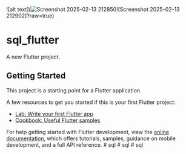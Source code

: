 ![alt text](![Screenshot 2025-02-13 212850](https://github.com/user-attachments/assets/bce30d90-ff68-4f58-ae30-dea6238827ee)![Screenshot 2025-02-13 212902]?raw=true)

# sql_flutter

A new Flutter project.

## Getting Started

This project is a starting point for a Flutter application.

A few resources to get you started if this is your first Flutter project:

- [Lab: Write your first Flutter app](https://docs.flutter.dev/get-started/codelab)
- [Cookbook: Useful Flutter samples](https://docs.flutter.dev/cookbook)

For help getting started with Flutter development, view the
[online documentation](https://docs.flutter.dev/), which offers tutorials,
samples, guidance on mobile development, and a full API reference.
#   s q l 
 
 #   s q l 
 
 #   s q l 
 
 
